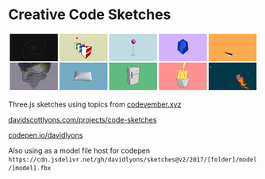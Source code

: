 # Creative Code Sketches

![screenshot](thumbnail.png)

Three.js sketches using topics from [codevember.xyz](http://codevember.xyz/)

[davidscottlyons.com/projects/code-sketches](http://davidscottlyons.com/projects/code-sketches)

[codepen.io/davidlyons](https://codepen.io/davidlyons/)

Also using as a model file host for codepen
`https://cdn.jsdelivr.net/gh/davidlyons/sketches@v2/2017/[folder]/model/[model].fbx`